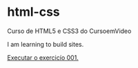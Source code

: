 # html-css
 Curso de HTML5 e CSS3 do CursoemVideo


I am learning to build sites.

<a href="https://adrianopaulino.github.io/html-css/ex001.html">Executar o exercicío 001.</a>